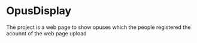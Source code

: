 # OpusDisplay
The project is a web page to show opuses which the people registered the acounnt of the web page upload
